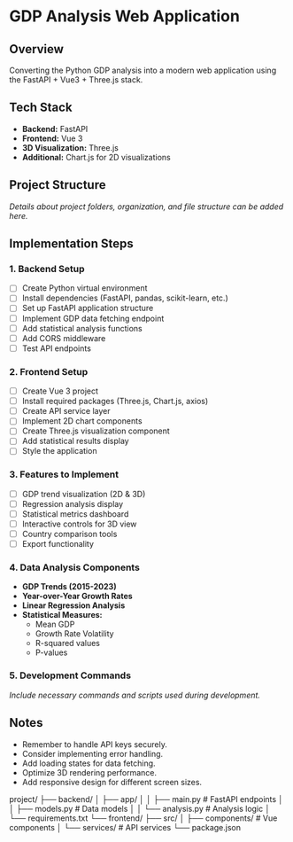 # GDP Analysis Web Application

## Overview
Converting the Python GDP analysis into a modern web application using the FastAPI + Vue3 + Three.js stack.

## Tech Stack
- **Backend:** FastAPI
- **Frontend:** Vue 3
- **3D Visualization:** Three.js
- **Additional:** Chart.js for 2D visualizations

## Project Structure

*Details about project folders, organization, and file structure can be added here.*

## Implementation Steps

### 1. Backend Setup
- [ ] Create Python virtual environment
- [ ] Install dependencies (FastAPI, pandas, scikit-learn, etc.)
- [ ] Set up FastAPI application structure
- [ ] Implement GDP data fetching endpoint
- [ ] Add statistical analysis functions
- [ ] Add CORS middleware
- [ ] Test API endpoints

### 2. Frontend Setup
- [ ] Create Vue 3 project
- [ ] Install required packages (Three.js, Chart.js, axios)
- [ ] Create API service layer
- [ ] Implement 2D chart components
- [ ] Create Three.js visualization component
- [ ] Add statistical results display
- [ ] Style the application

### 3. Features to Implement
- [ ] GDP trend visualization (2D & 3D)
- [ ] Regression analysis display
- [ ] Statistical metrics dashboard
- [ ] Interactive controls for 3D view
- [ ] Country comparison tools
- [ ] Export functionality

### 4. Data Analysis Components
- **GDP Trends (2015-2023)**
- **Year-over-Year Growth Rates**
- **Linear Regression Analysis**
- **Statistical Measures:**
    - Mean GDP
    - Growth Rate Volatility
    - R-squared values
    - P-values

### 5. Development Commands
*Include necessary commands and scripts used during development.*

## Notes
- Remember to handle API keys securely.
- Consider implementing error handling.
- Add loading states for data fetching.
- Optimize 3D rendering performance.
- Add responsive design for different screen sizes.

project/
├── backend/
│   ├── app/
│   │   ├── main.py         # FastAPI endpoints
│   │   ├── models.py       # Data models
│   │   └── analysis.py     # Analysis logic
│   └── requirements.txt
└── frontend/
    ├── src/
    │   ├── components/     # Vue components
    │   └── services/       # API services
    └── package.json
